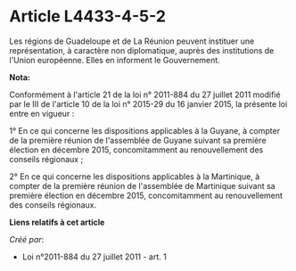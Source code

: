 # Article L4433-4-5-2

Les régions de Guadeloupe et de La Réunion peuvent instituer une représentation, à caractère non diplomatique, auprès des
institutions de l'Union européenne. Elles en informent le Gouvernement.

**Nota:**

Conformément à l'article 21 de la loi n° 2011-884 du 27 juillet 2011 modifié par le III de l'article 10 de la loi n° 2015-29
du 16 janvier 2015, la présente loi entre en vigueur :

1° En ce qui concerne les dispositions applicables à la Guyane, à compter de la première réunion de l'assemblée de Guyane
suivant sa première élection en décembre 2015, concomitamment au renouvellement des conseils régionaux ;

2° En ce qui concerne les dispositions applicables à la Martinique, à compter de la première réunion de l'assemblée de
Martinique suivant sa première élection en décembre 2015, concomitamment au renouvellement des conseils régionaux.

**Liens relatifs à cet article**

_Créé par_:

  - Loi n°2011-884 du 27 juillet 2011 - art. 1
